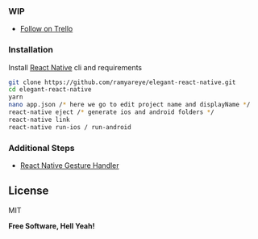 ### WIP
  - [Follow on Trello]

### Installation

Install [React Native] cli and requirements

```sh
git clone https://github.com/ramyareye/elegant-react-native.git
cd elegant-react-native
yarn
nano app.json /* here we go to edit project name and displayName */
react-native eject /* generate ios and android folders */
react-native link
react-native run-ios / run-android
```

### Additional Steps
  - [React Native Gesture Handler]


License
----

MIT


**Free Software, Hell Yeah!**

   [React Native]: <https://facebook.github.io/react-native/docs/getting-started>
   [React Native Gesture Handler]: <https://kmagiera.github.io/react-native-gesture-handler/docs/getting-started.html>
   [Follow on Trello]: <https://trello.com/invite/b/51mP8jB1/f66ec266f4d71ac3ae8d2b6d21b9c32f/elegant-react-native>
   [todo]: <# Elegant React Native>
